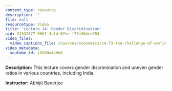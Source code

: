 ```yaml
---
content_type: resource
description: ''
file: null
resourcetype: Video
title: 'Lecture 14: Gender Discrimination'
uid: 31532577-9667-4cfd-07ee-f77e36dce784
video_files:
  video_captions_file: /courses/economics/14-73-the-challenge-of-world-poverty-spring-2011/video-lectures/lecture-14-gender-discrimination/jXU0OeAaHn8.vtt
video_metadata:
  youtube_id: jXU0OeAaHn8
---
```


**Description:** This lecture covers gender discrimination and uneven gender ratios in various countries, including India.

**Instructor:** Abhijit Banerjee